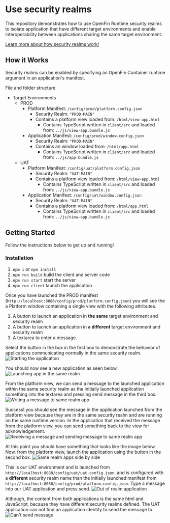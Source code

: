 # Use security realms

This repository demonstrates how to use OpenFin Runtime security realms to isolate application that have different target environments and enable interoperability between applications sharing the same target environment. 

[Learn more about how security realms work!](https://developers.openfin.co/of-docs/docs/openfin-security#security-realms)


## How it Works

Security realms can be enabled by specifying an OpenFin Container runtime argument in an application's manifest.

File and folder structure

- Target Environments
    - PROD
        - Platform Manifest: `/config/prod/platform.config.json`
            - Security Realm: `"PROD-MAIN"`
            - Contains a platform view loaded from: `/html/view-app.html`
                - Contains TypeScript written in `client/src` and loaded from: `../js/view-app.bundle.js`
        - Application Manifest: `/config/prod/window.config.json`   
            - Security Realm: `"PROD-MAIN"`
            - Contains an window loaded from: `/html/app.html`
                - Contains TypeScript written in `client/src` and loaded from: `../js/app.bundle.js`
    - UAT 
        - Platform Manifest: `/config/uat/platform.config.json` 
            - Security Realm: `"UAT-MAIN"`
            - Contains a platform view loaded from: `/html/view-app.html`
                - Contains TypeScript written in `client/src` and loaded from: `../js/view-app.bundle.js`
        - Application Manifest: `/config/uat/window.config.json`   
            - Security Realm: `"UAT-MAIN"`
            - Contains a platform view loaded from: `/html/app.html`
                - Contains TypeScript written in `client/src` and loaded from: `../js/view-app.bundle.js`

## Getting Started

Follow the instructions below to get up and running!

### Installation

1. `npm i` or `npm install`
2. `npm run build` build the client and server code 
3. `npm run start` start the server 
4. `npm run client` launch the application

Once you have launched the PROD manifest (`http://localhost:8080/config/prod/platform.config.json`) you will see the a Platform window containing a single view with the following attributes.

1. A button to launch an application in **the same** target environment and security realm
2. A button to launch an application in **a different** target environment and security realm
3. A textarea to enter a message. 

Select the button in the box in the first box to demonstrate the behavior of applications communicating normally in the same security realm.
![Starting the application](./assets/security-realm-initial-launch.png)

You should now see a new application as seen below.
![Launching app in the same realm](./assets/same-realm-app-launched.png)


From the platform view, we can send a message to the launched application within the same security realm as the initially launched application something into the textarea and pressing send message in the third box. 
![Writing a message to same realm app](./assets/security-realm-sending-message.png)


Success! you should see the message in the application launched from the platform view because they are in the same security realm and are running on the same runtime version. In the application that received the message from the platform view, you can send something back to the view for acknowledgement. 
![Receiving a message and sending message to same realm app](./assets/security-realm-same-message.png)

At this point you should have something that looks like the image below. 
Now, from the platform view, launch the application using the button in the second box. 
![Same realm apps side by side](./assets/security-realm-full-convo.png)

This is our UAT environment and is launched from `http://localhost:8080/config/uat/uat.config.json`, and is configured with a **different** security realm name than the initially launched manifest from `http://localhost:8080/config/prod/platform.config.json`. Type a message into our UAT application and press send. 
![Out of realm application](./assets/out-of-realm-message.png)

Although, the content from both applications is the same html and JavaScript, because they have different security realms defined. The UAT application can not find an application identity to send the message to. 
![Can't send message](./assets/caught-out-of-realm-message.png)


